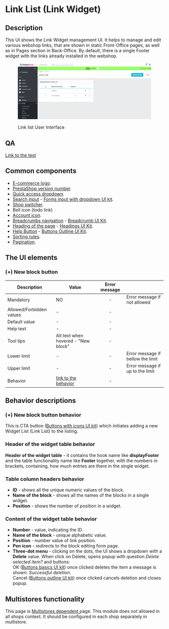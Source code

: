# Link List (Link Widget)

## Description

This UI shows the Link Widget management UI. It helps to manage and edit various webshop links, that are shown in static Front-Office pages, as well as in Pages section in Back-Office. By default, there is a single Footer widget with the links already installed in the webshop.

<figure><img src="../../../../../../.gitbook/assets/image (4).png" alt="Link list User Interface"><figcaption><p>Link list User Interface</p></figcaption></figure>

## QA&#x20;

[Link to the test](https://build.prestashop-project.org/test-scenarios/scenarios/core/functional/bo/design/link-widget.html)

## Common components <a href="#common-components" id="common-components"></a>

* [E-commerce logo](../../../../common-components/back-office-header/prestashop-logo.md).&#x20;
* [PrestaShop version number](../../../../common-components/prestashop-version-number.md).
* [Quick access dropdown](../../../../common-components/back-office-header/quick-access-dropdown.md).
* [Search input](../../../../common-components/search-input-field.md) - [Forms input with dropdown UI kit](https://build.prestashop-project.org/prestashop-ui-kit/?path=/story/forms--input-with-dropdown).
* [Shop switcher](../../../../common-components/shop-switcher.md).
* Bell icon (todo link)
* [Account icon](../../../../common-components/account-icon.md).
* [Breadcrumbs navigation](broken-reference) - [Breadcrumb UI Kit](https://build.prestashop.com/prestashop-ui-kit/?path=/story/breadcrumb--breadcrumb).
* [Heading of the page](broken-reference) - [Headings UI Kit](https://build.prestashop.com/prestashop-ui-kit/?path=/story/headings--headings).
* [Help Button](broken-reference) - [Buttons Outline UI Kit](https://build.prestashop.com/prestashop-ui-kit/?path=/story/buttons--outline).
* [Sorting rules](../../../../common-components/sorting-rules.md).
* [Pagination](../../../../common-components/pagination.md).

## The UI elements

### **(+) New block button**&#x20;

<table><thead><tr><th>Description</th><th>Value</th><th align="center">Error message</th><th data-hidden></th></tr></thead><tbody><tr><td>Mandatory</td><td>NO</td><td align="center">-</td><td>Error message if not allowed</td></tr><tr><td>Allowed/Forbidden values</td><td>-</td><td align="center">-</td><td></td></tr><tr><td>Default value</td><td>-</td><td align="center">-</td><td></td></tr><tr><td>Help text</td><td>-</td><td align="center">-</td><td></td></tr><tr><td>Tool tips</td><td>Alt text when hovered -  "New block"</td><td align="center">-</td><td></td></tr><tr><td>Lower limit</td><td>-</td><td align="center">-</td><td>Error message if bellow the limit</td></tr><tr><td>Upper limit</td><td>-</td><td align="center">-</td><td>Error message if up to the limit</td></tr><tr><td>Behavior</td><td><a href="./#+-new-block-cta">link to the behavior</a></td><td align="center">-</td><td></td></tr></tbody></table>

## Behavior descriptions

### **(+) New block button behavior**&#x20;

This is CTA button ([Buttons with icons UI kit](https://build.prestashop-project.org/prestashop-ui-kit/?path=/story/buttons--buttons-with-icons)) which initiates adding a new Widget List (Link List) to the listing.

### Header of the widget table behavior

**Header of the widget table** - it contains the hook name like **displayFooter** and the table functionality name like **Footer** together, with the numbers in brackets, containing, how much entries are there in the single widget.

### Table column headers behavior

* **ID** - shows all the unique numeric values of the block.
* **Name of the block** - shows all the names of the blocks in a single widget.
* **Position** - shows the number of position in a widget.

### Content of the widget table behavior

* **Number** - value, indicating the ID.
* **Name of the block** - unique alphabetic value.
* **Position** - number value of link position.
* **Pen icon** - redirects to the block editing form page.
* **Three-dot menu** - clicking on the dots, the UI shows a dropdown with a **Delete** value. When click on Delete, opens popup with question _Delete selected item?_ and buttons: \
  OK ([Buttons basics UI kit](https://build.prestashop-project.org/prestashop-ui-kit/?path=/story/buttons--basics)) once clicked deletes the item a message is shown: _Successful deletion_. \
  Cancel ([Buttons outline UI kit](https://build.prestashop-project.org/prestashop-ui-kit/?path=/story/buttons--outline)) once clicked cancels deletion and closes popup.

## Multistores functionality

This page is [Multistores dependent ](../../../../common-components/multistores-dependent.md)page. This module does not allowed in all shops context. It should be configured in each shop separately in multistore.
